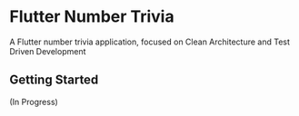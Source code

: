 # Flutter Number Trivia

A Flutter number trivia application, focused on Clean Architecture and Test Driven Development

## Getting Started

(In Progress)
